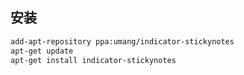 

## 安装

```bash
add-apt-repository ppa:umang/indicator-stickynotes
apt-get update
apt-get install indicator-stickynotes
```

